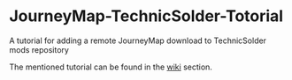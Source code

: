 # JourneyMap-TechnicSolder-Totorial
A tutorial for adding a remote JourneyMap download to TechnicSolder mods repository

The mentioned tutorial can be found in the [wiki](https://github.com/bochen415/JourneyMap-TechnicSolder-Totorial/wiki) section.
